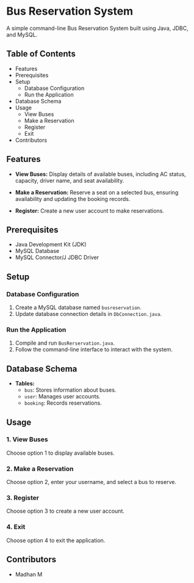 # Bus Reservation System

A simple command-line Bus Reservation System built using Java, JDBC, and MySQL.

## Table of Contents

- Features
- Prerequisites
- Setup
  - Database Configuration
  - Run the Application
- Database Schema
- Usage
  - View Buses
  - Make a Reservation
  - Register
  - Exit
- Contributors

## Features

- **View Buses:** Display details of available buses, including AC status, capacity, driver name, and seat availability.

- **Make a Reservation:** Reserve a seat on a selected bus, ensuring availability and updating the booking records.

- **Register:** Create a new user account to make reservations.

## Prerequisites

- Java Development Kit (JDK)
- MySQL Database
- MySQL Connector/J JDBC Driver

## Setup

### Database Configuration

1. Create a MySQL database named `busreservation`.
2. Update database connection details in `DbConnection.java`.

### Run the Application

1. Compile and run `BusRerservation.java`.
2. Follow the command-line interface to interact with the system.

## Database Schema

- **Tables:**
  - `bus`: Stores information about buses.
  - `user`: Manages user accounts.
  - `booking`: Records reservations.

## Usage

### 1. View Buses

Choose option 1 to display available buses.

### 2. Make a Reservation

Choose option 2, enter your username, and select a bus to reserve.

### 3. Register

Choose option 3 to create a new user account.

### 4. Exit

Choose option 4 to exit the application.

## Contributors

- Madhan M



